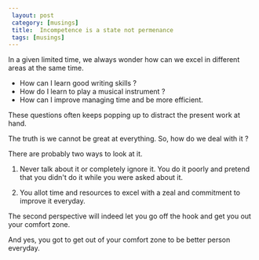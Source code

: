```yaml
--- 
 layout: post
 category: [musings] 
 title:  Incompetence is a state not permenance 
 tags: [musings]
---
```


In a given limited time, we always wonder how can we excel in different areas at the same time. 

- How can I learn good writing skills ? 
- How do I learn to play a musical instrument ? 
- How can I improve managing time and be more efficient.

These questions often keeps popping up to distract the present work at hand. 

The truth is we cannot be great at everything. So, how do we deal with it ?

There are probably two ways to look at it. 

1. Never talk about it or completely ignore it. You do it poorly and pretend that you didn't do it while you were asked about it. 

2. You allot time and resources to excel with a zeal and commitment to improve it everyday. 

The second perspective will indeed let you go off the hook and get you out your comfort zone. 

And yes, you got to get out of your comfort zone to be better person everyday.

